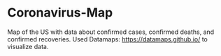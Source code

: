 # Coronavirus-Map
Map of the US with data about confirmed cases, confirmed deaths, and confirmed recoveries. 
Used Datamaps: https://datamaps.github.io/ to visualize data.
